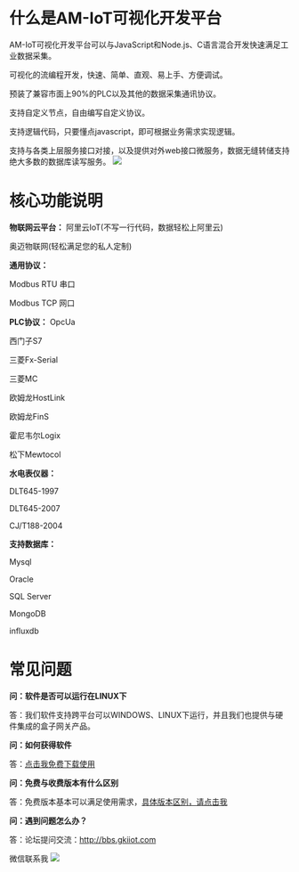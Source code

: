# 什么是AM-IoT可视化开发平台
AM-IoT可视化开发平台可以与JavaScript和Node.js、C语言混合开发快速满足工业数据采集。

可视化的流编程开发，快速、简单、直观、易上手、方便调试。

预装了兼容市面上90%的PLC以及其他的数据采集通讯协议。

支持自定义节点，自由编写自定义协议。

支持逻辑代码，只要懂点javascript，即可根据业务需求实现逻辑。

支持与各类上层服务接口对接，以及提供对外web接口微服务，数据无缝转储支持绝大多数的数据库读写服务。
![](https://raw.githubusercontent.com/qq50520271/AmIoT/master/img/ui.png)
# 核心功能说明
**物联网云平台：**
阿里云IoT(不写一行代码，数据轻松上阿里云)

奥迈物联网(轻松满足您的私人定制)

**通用协议：**

Modbus RTU 串口

Modbus TCP 网口

**PLC协议：**
OpcUa

西门子S7

三菱Fx-Serial 

三菱MC

欧姆龙HostLink 

欧姆龙FinS

霍尼韦尔Logix 

松下Mewtocol 

**水电表仪器：**

DLT645-1997

DLT645-2007 

CJ/T188-2004

**支持数据库：**

Mysql

Oracle

SQL Server

MongoDB

influxdb


# 常见问题
**问：软件是否可以运行在LINUX下**

答：我们软件支持跨平台可以WINDOWS、LINUX下运行，并且我们也提供与硬件集成的盒子网关产品。

**问：如何获得软件**

答：[点击我免费下载使用](https://github.com/qq50520271/AmIoT/releases/download/1.0.2/Setup_x64_free_1.0.2.exe "点击我免费下载使用")

**问：免费与收费版本有什么区别**

答：免费版本基本可以满足使用需求，[具体版本区别，请点击我](http://www.gkiiot.com/index/index/download.html "具体版本区别，请点击我")

**问：遇到问题怎么办？**

答：论坛提问交流：http://bbs.gkiiot.com

微信联系我
![](https://raw.githubusercontent.com/qq50520271/AmIoT/master/img/weixin.jpg)


